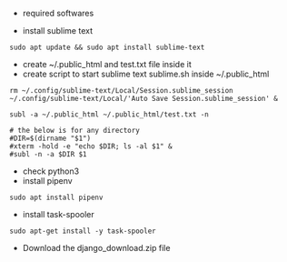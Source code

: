 - required softwares

- install sublime text
```
sudo apt update && sudo apt install sublime-text
```

- create ~/.public_html and test.txt file inside it
- create script to start sublime text sublime.sh inside ~/.public_html
```
rm ~/.config/sublime-text/Local/Session.sublime_session ~/.config/sublime-text/Local/'Auto Save Session.sublime_session' &

subl -a ~/.public_html ~/.public_html/test.txt -n

# the below is for any directory
#DIR=$(dirname "$1")
#xterm -hold -e "echo $DIR; ls -al $1" &
#subl -n -a $DIR $1
```




- check python3
- install pipenv
```
sudo apt install pipenv
```
- install task-spooler
```
sudo apt-get install -y task-spooler
```

- Download the django_download.zip file

